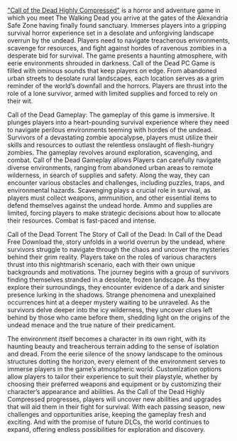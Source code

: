 ["Call of the Dead Highly Compressed"](https://allcompressedgames.com/call-of-the-dead-highly-compressed/) is a horror and adventure game in which you meet The Walking Dead you arrive at the gates of the Alexandria Safe Zone having finally found sanctuary. Immerses players into a gripping survival horror experience set in a desolate and unforgiving landscape overrun by the undead. Players need to navigate treacherous environments, scavenge for resources, and fight against hordes of ravenous zombies in a desperate bid for survival. The game presents a haunting atmosphere, with eerie environments shrouded in darkness. Call of the Dead PC Game is filled with ominous sounds that keep players on edge. From abandoned urban streets to desolate rural landscapes, each location serves as a grim reminder of the world’s downfall and the horrors. Players are thrust into the role of a lone survivor, armed with limited supplies and forced to rely on their wit.

Call of the Dead Gameplay:
The gameplay of this game is immersive. It plunges players into a heart-pounding survival experience where they need to navigate perilous environments teeming with hordes of the undead. Survivors of a devastating zombie apocalypse, players must utilize their skills and resources to outlast the relentless onslaught of flesh-hungry zombies. The gameplay revolves around exploration, scavenging, and combat. Call of the Dead Gameplay allows Players can carefully navigate diverse environments, ranging from abandoned urban areas to remote wilderness, in search of supplies and safety. Along the way, they can encounter various obstacles and challenges, including puzzles, traps, and environmental hazards. Scavenging plays a crucial role in survival, as players must collect weapons, ammunition, and other essential items to defend themselves against the undead horde. Ammo and supplies are limited, forcing players to make strategic decisions about how to allocate their resources. Combat is fast-paced and intense.

Call of the Dead Torrent
The Story of Call of the Dead:
In Call of the Dead Free Download the, story unfolds in a world overrun by the undead, where survivors struggle to navigate through the chaos and uncover the mysteries behind their grim reality. Players take on the roles of various characters thrust into this nightmarish scenario, each with their own unique backgrounds and motivations. The journey begins with a group of survivors finding themselves stranded in a desolate, frozen landscape. As they explore their surroundings, they encounter evidence of a dark and sinister presence lurking in the shadows. Strange phenomena and unexplained occurrences hint at a deeper mystery waiting to be unraveled. As the survivors delve deeper into the icy wilderness, they uncover clues left behind by those who came before them, shedding light on the origins of the undead menace and the true nature of their predicament. 

The environment itself becomes a character in its own right, with its haunting beauty and treacherous terrain adding to the sense of isolation and dread. From the eerie silence of the snowy landscape to the ominous structures dotting the horizon, every element of the environment serves to immerse players in the game’s atmospheric world. Customization options allow players to tailor their experience to suit their playstyle, whether by choosing their preferred weapons and equipment or by customizing their character’s appearance and abilities. As the Call of the Dead Highly Compressed progresses, players will uncover new abilities and upgrades that will aid them in their fight for survival. With each passing season, new challenges and opportunities arise, keeping the gameplay fresh and exciting. And with the promise of future DLCs, the world continues to expand, offering endless possibilities for exploration and discovery.
